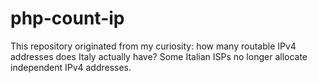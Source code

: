 # php-count-ip
This repository originated from my curiosity: how many routable IPv4 addresses does Italy actually have? Some Italian ISPs no longer allocate independent IPv4 addresses.
